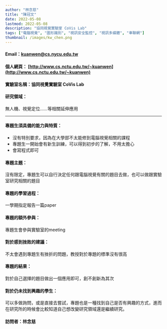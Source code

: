 ```yaml
---
author: "林念慈"
title: "陳冠文"
date: 2022-05-08
lastmod: 2022-05-08
description: "協同視覺實驗室 CoVis Lab"
tags: ["電腦視覺", "圖形識別", "視訊安全監控", "視訊多媒體", "車聯網"]
thumbnail: /images/kw_chen.png
---
```


#### Email：kuanwen@cs.nycu.edu.tw

#### 個人網頁： [http://www.cs.nctu.edu.tw/~kuanwen](http://www.cs.nctu.edu.tw/~kuanwen)

#### 實驗室名稱：協同視覺實驗室 CoVis Lab

#### 研究領域：

無人機、視覺定位……等相關延伸應用

---

#### 專題生須具備的能力與特質：

* 沒有特別要求，因為在大學部不太能修到電腦視覺相關的課程
* 專題生一開始會有新生訓練，可以得到初步的了解，不用太擔心
* 會寫程式即可

#### 專題主題：

沒有限定，專題生可以自行決定任何跟電腦視覺有關的題目去做，也可以做跟實驗室研究相關的題目

#### 專題的學習過程：

一學期指定報告一篇paper

#### 專題的額外參與：

專題生會參與實驗室的meeting

#### 對於感到挫敗的建議：

不太會遇到專題生有挫折的問題，教授對於專題的標準沒有很高

#### 專題的結果：

對於自己選擇的題目做出一個應用即可，創不創新為其次

#### 對於仍未找到興趣的學生：

可以多做詢問，或是直接去嘗試，專題也是一種找到自己是否有興趣的方式，進而在研究所的時候會比較知道自己想改變研究領域還是繼續研究。

#### 訪問者：林念慈
